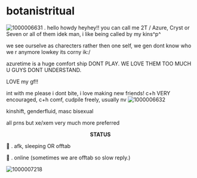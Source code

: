 # botanistritual
![1000006631](https://github.com/user-attachments/assets/7d0fc6e4-bc7b-4b1f-badc-f223cf508c3c)
 . hello howdy heyhey!! you can call me 2T / Azure, Cryst or Seven or all of them idek man, i like being called by my kins^p^

we see ourselve as charecters rather then one self, we gen dont know who we r anymore lowkey its corny ik:/

azuretime is a huge comfort ship DONT PLAY. WE LOVE THEM TOO MUCH U GUYS DONT UNDERSTAND. 

LOVE my gf!!

int with me please i dont bite, i love making new friends! c+h VERY encouraged, c+h comf, cudpile freely, usually nv ![1000006632](https://github.com/user-attachments/assets/a6aedf6f-e1d4-4b24-abb7-c2b02664c739)

kinshift, genderfluid, masc bisexual

all prns but xe/xem very much more preferred

<p align="center"
  
**STATUS**

🌙 . afk, sleeping OR offtab

🚫 . online (sometimes we are offtab so slow reply.)

![1000007218](https://github.com/user-attachments/assets/642f418a-bbe0-4211-91b3-9e3d9671821d)






<p align="center"
